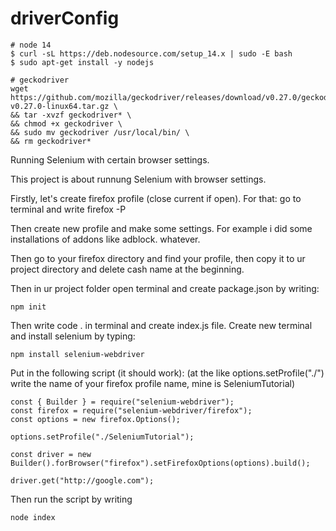 # driverConfig
```
# node 14
$ curl -sL https://deb.nodesource.com/setup_14.x | sudo -E bash 
$ sudo apt-get install -y nodejs

# geckodriver
wget https://github.com/mozilla/geckodriver/releases/download/v0.27.0/geckodriver-v0.27.0-linux64.tar.gz \
&& tar -xvzf geckodriver* \
&& chmod +x geckodriver \
&& sudo mv geckodriver /usr/local/bin/ \
&& rm geckodriver*
```

Running Selenium with certain browser settings.

This project is about runnung Selenium with browser settings. 

Firstly, let's create firefox profile (close current if open).
For that: go to terminal and write firefox -P

Then create new profile and make some settings. For example i did some installations of addons like adblock. whatever.

Then go to your firefox directory and find your profile, then copy it to ur project directory and delete cash name at the beginning. 

Then in ur project folder open terminal and create package.json by writing:
```
npm init
```

Then write code . in terminal and create index.js file.
Create new terminal and install selenium by typing:

```
npm install selenium-webdriver
```

Put in the following script (it should work):
(at the like options.setProfile("./") write the name of your firefox profile name, mine is SeleniumTutorial)

```
const { Builder } = require("selenium-webdriver");
const firefox = require("selenium-webdriver/firefox");
const options = new firefox.Options();

options.setProfile("./SeleniumTutorial");

const driver = new Builder().forBrowser("firefox").setFirefoxOptions(options).build();

driver.get("http://google.com");
```

Then run the script by writing 
```
node index
```


